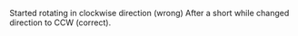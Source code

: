 Started rotating in clockwise direction (wrong)
After a short while changed direction to CCW (correct).

